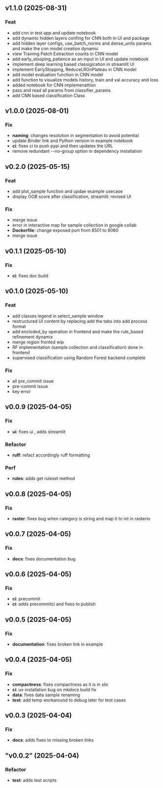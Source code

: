 ## v1.1.0 (2025-08-31)

### Feat

- add cnn in test app and update notebook
- add dynamic hidden layers confing for CNN both in UI and package
- add hidden layer configs, use_batch_norms and dense_units params and make the cnn model creation dynamic
- view Training Patch Extraction counts in CNN model
- add early_stooping_patience as an input in UI and update notebook
- implement deep learning based classigication in streamlit UI
- implement EarlyStopping, ReduceLROnPlateau in CNN model
- add model evaluation function in CNN model
- add  function to visualize models history, train and val accuracy and loss
- added notebook for CNN implemenattion
- pass and read all params from classifier_params
- add CNN based classification Class

## v1.0.0 (2025-08-01)

### Fix

- **naming**: changes resolution in segmentation to avoid potential
- update Binder link and Python version in example notebook
- **ci**: fixes ci to push pypi and then updates the URL
- remove redundant --no-group option in dependency installation

## v0.2.0 (2025-05-15)

### Feat

- add plot_sample function and updae example usecase
- display OOB score after classification, streamlit: revised UI

### Fix

- merge issue
- error in interactive map for sample collection  in google collab
- **Dockerfile**: change exposed port from 8501 to 8080
- merge issue

## v0.1.1 (2025-05-10)

### Fix

- **ci**: fixes doc build

## v0.1.0 (2025-05-10)

### Feat

- add classes legend in select_sample window
- restructured UI content by replacing add the tabs into add process format
- add encloded_by operation in frontend and make the rule_based refinement dynamix
- merge region fronted wip
- RF implementation (sample collection and classification) done in frontend
- supervised classification using Random Forest backend complete

### Fix

- all pre_commit issue
- pre-commit issue
- key error

## v0.0.9 (2025-04-05)

### Fix

- **ui**: fixes ui , adds streamlit

### Refactor

- **ruff**: refact accordingly ruff formatting

### Perf

- **rules**: adds get ruleset method

## v0.0.8 (2025-04-05)

### Fix

- **raster**: fixes bug when category is string and map it to int in rasterio

## v0.0.7 (2025-04-05)

### Fix

- **docs**: fixes documentation bug

## v0.0.6 (2025-04-05)

### Fix

- **ci**: precommit
- **ci**: adds precommitci and fixes to publish

## v0.0.5 (2025-04-05)

### Fix

- **documentation**: fixes broken link in example

## v0.0.4 (2025-04-05)

### Fix

- **compactness**: fixes compactness as it is in slic
- **ci**: uv installation bug on mkdocs build fix
- **data**: fixes data sample renaming
- **test**: add temp workaround to debug later for test cases

## v0.0.3 (2025-04-04)

### Fix

- **docs**: adds fixes to missing broken links

## "v0.0.2" (2025-04-04)

### Refactor

- **test**: adds test scripts
